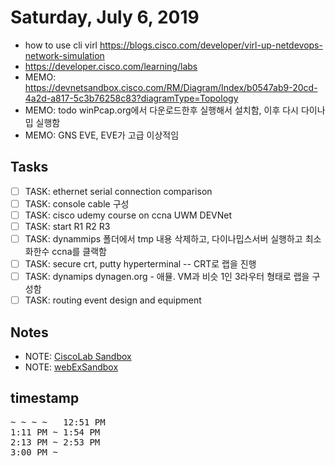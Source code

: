 # Saturday, July 6, 2019
- how to use cli virl https://blogs.cisco.com/developer/virl-up-netdevops-network-simulation
- https://developer.cisco.com/learning/labs
- MEMO: https://devnetsandbox.cisco.com/RM/Diagram/Index/b0547ab9-20cd-4a2d-a817-5c3b76258c83?diagramType=Topology
- MEMO:  todo winPcap.org에서 다운로드한후 실행해서 설치함, 이후 다시 다이나밉 실행함
- MEMO: GNS EVE, EVE가 고급 이상적임

## Tasks
- [ ] TASK: ethernet serial connection comparison
- [ ] TASK: console cable 구성
- [ ] TASK: cisco udemy course on ccna UWM DEVNet
- [ ] TASK: start R1 R2 R3
- [ ] TASK: dynammips 폴더에서 tmp 내용 삭제하고,  다이나밉스서버 실행하고 최소화한수 ccna를 클랙함
- [ ] TASK: secure crt, putty hyperterminal -- CRT로 랩을 진행
- [ ] TASK: dynamips dynagen.org - 애뮬. VM과 비슷 1인 3라우터 형태로 랩을 구성함
- [ ] TASK: routing event design and equipment

## Notes
- NOTE: [CiscoLab Sandbox](./06/CiscoLab_Sandbox.md)
- NOTE: [webExSandbox](./06/webExSandbox.md)


## timestamp
<pre>
~ ~ ~ ~   12:51 PM
1:11 PM ~ 1:54 PM
2:13 PM ~ 2:53 PM
3:00 PM ~ 
</pre>